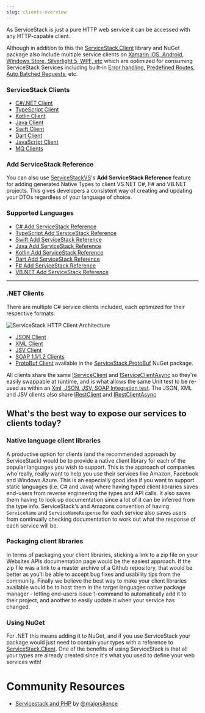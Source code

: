 ```yaml
---
slug: clients-overview
---
```

As ServiceStack is just a pure HTTP web service it can be accessed with any HTTP-capable client. 

Although in addition to this the [ServiceStack.Client](http://nuget.org/packages/ServiceStack.Client) library and NuGet package also include multiple service clients on [Xamarin iOS, Android, Windows Store, Silverlight 5, WPF, etc](https://github.com/ServiceStackApps/HelloMobile) which are optimized for consuming ServiceStack Services including built-in [Error handling](/error-handling), [Predefined Routes](/routing), [Auto Batched Requests](/auto-batched-requests), etc. 

### ServiceStack Clients

  * [C#/.NET Client](/csharp-client)
  * [TypeScript Client](/typescript-add-servicestack-reference)
  * [Kotlin Client](/kotlin-add-servicestack-reference)
  * [Java Client](/java-add-servicestack-reference)
  * [Swift Client](/swift-add-servicestack-reference)
  * [Dart Client](/dart-add-servicestack-reference#example-usage)
  * [JavaScript Client](/javascript-client)
  * [MQ Clients](/redis-mq)

### Add ServiceStack Reference

You can also use [ServiceStackVS](/create-your-first-webservice#step-1-download-and-install-servicestackvs)'s **Add ServiceStack Reference** feature for adding generated Native Types to client VS.NET C#, F# and VB.NET projects. This gives developers a consistent way of creating and updating your DTOs regardless of your language of choice.

### Supported Languages


* [C# Add ServiceStack Reference](/csharp-add-servicestack-reference)
* [TypeScript Add ServiceStack Reference](/typescript-add-servicestack-reference)
* [Swift Add ServiceStack Reference](/swift-add-servicestack-reference)
* [Java Add ServiceStack Reference](/java-add-servicestack-reference)
* [Kotlin Add ServiceStack Reference](/kotlin-add-servicestack-reference)
* [Dart Add ServiceStack Reference](/dart-add-servicestack-reference)
* [F# Add ServiceStack Reference](/fsharp-add-servicestack-reference)
* [VB.NET Add ServiceStack Reference](/vbnet-add-servicestack-reference)

***

### .NET Clients

There are multiple C# service clients included, each optimized for their respective formats:

![ServiceStack HTTP Client Architecture](/images/clients/servicestack-httpclients.png) 

- [JSON Client](https://github.com/ServiceStack/ServiceStack/blob/master/src/ServiceStack.Client/JsonServiceClient.cs)
- [XML Client](https://github.com/ServiceStack/ServiceStack/blob/master/src/ServiceStack.Client/XmlServiceClient.cs)
- [JSV Client](https://github.com/ServiceStack/ServiceStack/blob/master/src/ServiceStack.Client/JsvServiceClient.cs)
- [SOAP 1.1/1.2 Clients](https://github.com/ServiceStack/ServiceStack/blob/master/src/ServiceStack.Client/Soap12ServiceClient.cs)
- [ProtoBuf Client](https://github.com/ServiceStack/ServiceStack/blob/master/src/ServiceStack.ProtoBuf/ProtoBufServiceClient.cs) available in the [ServiceStack.ProtoBuf](http://nuget.org/packages/ServiceStack.ProtoBuf) NuGet package.

All clients share the same [IServiceClient](https://github.com/ServiceStack/ServiceStack/blob/master/src/ServiceStack.Interfaces/IServiceClient.cs) and [IServiceClientAsync](https://github.com/ServiceStack/ServiceStack/blob/master/src/ServiceStack.Interfaces/IServiceClientAsync.cs) so they're easily swappable at runtime, and is what allows the same Unit test to be re-used as within an [Xml, JSON, JSV, SOAP Integration test](https://github.com/ServiceStack/ServiceStack/blob/master/tests/ServiceStack.WebHost.IntegrationTests/Tests/WebServicesTests.cs). The JSON, XML and JSV clients also share [IRestClient](https://github.com/ServiceStack/ServiceStack/blob/master/src/ServiceStack.Interfaces/IRestClient.cs) and [IRestClientAsync](https://github.com/ServiceStack/ServiceStack/blob/master/src/ServiceStack.Interfaces/IRestClientAsync.cs)

## What's the best way to expose our services to clients today?

### Native language client libraries

A productive option for clients (and the recommended approach by ServiceStack) would be to provide a native client library for each of the popular languages you wish to support. This is the approach of companies who really, really want to help you use their services like Amazon, Facebook and Windows Azure. This is an especially good idea if you want to support static languages (i.e. C# and Java) where having typed client libraries saves end-users from reverse engineering the types and API calls. It also saves them having to look up documentation since a lot of it can be inferred from the type info. ServiceStack's and Amazons convention of having `ServiceName` and `ServiceNameResponse` for each service also saves users from continually checking documentation to work out what the response of each service will be.

### Packaging client libraries

In terms of packaging your client libraries, sticking a link to a zip file on your Websites APIs documentation page would be the easiest approach. If the zip file was a link to a master archive of a Github repository, that would be better as you'll be able to accept bug fixes and usability tips from the community. Finally we believe the best way to make your client libraries available would be to host them in the target languages native package manager - letting end-users issue 1-command to automatically add it to their project, and another to easily update it when your service has changed.

### Using NuGet

For .NET this means adding it to NuGet, and if you use ServiceStack your package would just need to contain your types with a reference to [ServiceStack.Client](http://nuget.org/packages/ServiceStack.Client). One of the benefits of using ServiceStack is that all your types are already created since it's what you used to define your web services with!


# Community Resources

  - [Servicestack and PHP](http://www.majorsilence.com/servicestack_and_php) by [@majorsilence](https://github.com/majorsilence)
